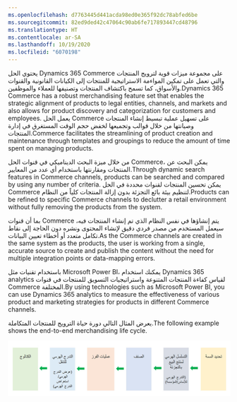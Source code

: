 ```yaml
---
ms.openlocfilehash: d7763445d441acda98ed0e365f92dc78abfed6be
ms.sourcegitcommit: 82ed9ded42c47064c90ab6fe717893447cd48796
ms.translationtype: HT
ms.contentlocale: ar-SA
ms.lasthandoff: 10/19/2020
ms.locfileid: "6070198"
---
```

<span data-ttu-id="d9fce-101">يحتوي الحل Dynamics 365 Commerce على مجموعة ميزات قوية لترويج المنتجات والتي تعمل على تمكين المواءمة الاستراتيجية للمنتجات إلى الكيانات القانونية والقنوات والأسواق، كما تسمح باكتشاف المنتجات وتصنيفها للعملاء والموظفين.</span><span class="sxs-lookup"><span data-stu-id="d9fce-101">Dynamics 365 Commerce has a robust merchandising feature set that enables the strategic alignment of products to legal entities, channels, and markets and also allows for product discovery and categorization for customers and employees.</span></span> <span data-ttu-id="d9fce-102">يعمل الحل Commerce على تسهيل عملية تبسيط إنشاء المنتجات وصيانتها من خلال قوالب وتجميعها لخفض حجم الوقت المستغرق في إدارة المنتجات.</span><span class="sxs-lookup"><span data-stu-id="d9fce-102">Commerce facilitates the streamlining of product creation and maintenance through templates and groupings to reduce the amount of time spent on managing products.</span></span>  

<span data-ttu-id="d9fce-103">من خلال ميزة البحث الديناميكي في قنوات الحل Commerce، يمكن البحث عن المنتجات ومقارنتها باستخدام أي عدد من المعايير.</span><span class="sxs-lookup"><span data-stu-id="d9fce-103">Through dynamic search features in Commerce channels, products can be searched and compared by using any number of criteria.</span></span> <span data-ttu-id="d9fce-104">يمكن تحسين المنتجات لقنوات محددة في الحل Commerce لتنظيم بيئة بائع التجزئة بدون إزالة المنتجات كلياً من النظام.</span><span class="sxs-lookup"><span data-stu-id="d9fce-104">Products can be refined to specific Commerce channels to declutter a retail environment without fully removing the products from the system.</span></span> 

<span data-ttu-id="d9fce-105">بما أن قنوات Commerce يتم إنشاؤها في نفس النظام الذي تم إنشاء المنتجات فيه، سيعمل المستخدم من مصدر فردي دقيق لإنشاء المحتوى ونشره دون الحاجة إلى نقاط تكامل متعدد أو أخطاء تعيين البيانات.</span><span class="sxs-lookup"><span data-stu-id="d9fce-105">As the Commerce channels are created in the same system as the products, the user is working from a single, accurate source to create and publish the content without the need for multiple integration points or data-mapping errors.</span></span> 

<span data-ttu-id="d9fce-106">باستخدام تقنيات مثل Microsoft Power BI، يمكنك استخدام Dynamics 365 analytics لقياس كفاءة المنتجات المتنوعة واستراتيجيات التسويق للمنتجات في قنوات Commerce المختلفة.</span><span class="sxs-lookup"><span data-stu-id="d9fce-106">By using technologies such as Microsoft Power BI, you can use Dynamics 365 analytics to measure the effectiveness of various product and marketing strategies for products in different Commerce channels.</span></span> 

<span data-ttu-id="d9fce-107">يعرض المثال التالي دورة حياة الترويج للمنتجات المتكاملة.</span><span class="sxs-lookup"><span data-stu-id="d9fce-107">The following example shows the end-to-end merchandising life cycle.</span></span> 
 
![الرسم التخطيطي لدورة حياة الترويج للمنتجات المتكاملة](../media/merchandising-lifecycle-c.jpg)
